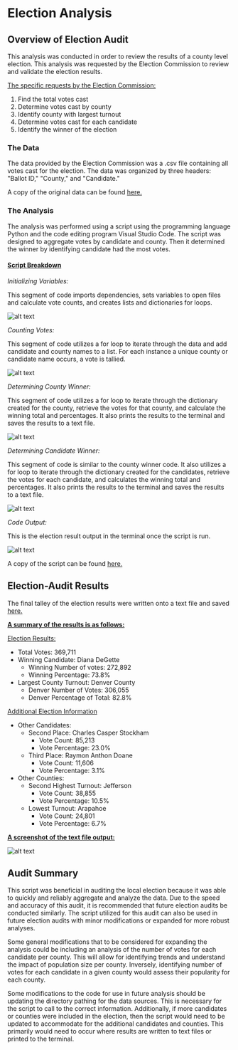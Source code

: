 # Election Analysis
## Overview of Election Audit
This analysis was conducted in order to review the results of a county level election. This analysis was requested by the Election Commission to review and validate the election results. 

<ins>The specific requests by the Election Commission:
1. Find the total votes cast
2. Determine votes cast by county
3. Identify county with largest turnout
4. Determine votes cast for each candidate
5. Identify the winner of the election

### The Data
The data provided by the Election Commission was a .csv file containing all votes cast for the election. The data was organized by three headers: "Ballot ID," "County," and "Candidate."

A copy of the original data can be found [here.](https://github.com/sever1sd/election_analysis/blob/51d3ba5176f3b8d00dd99a16275cc9bcc104151d/Resources/election_results.csv)

### The Analysis
The analysis was performed using a script using the programming language Python and the code editing program Visual Studio Code. The script was designed to aggregate votes by candidate and county. Then it determined the winner by identifying candidate had the most votes.

#### <ins>**Script Breakdown**

*Initializing Variables:*

This segment of code imports dependencies, sets variables to open files and calculate vote counts, and creates lists and dictionaries for loops. 

![alt text](https://github.com/sever1sd/election_analysis/blob/913de6e16c01ea38e19214c412905d6d024c012e/Resources/Import%20and%20Variable%20Initializing.png)

*Counting Votes:*

This segment of code utilizes a for loop to iterate through the data and add candidate and county names to a list. For each instance a unique county or candidate name occurs, a vote is tallied.

![alt text](https://github.com/sever1sd/election_analysis/blob/913de6e16c01ea38e19214c412905d6d024c012e/Resources/Counting%20Votes.png)

*Determining County Winner:*

This segment of code utilizes a for loop to iterate through the dictionary created for the county, retrieve the votes for that county, and calculate the winning total and percentages. It also prints the results to the terminal and saves the results to a text file.

![alt text](https://github.com/sever1sd/election_analysis/blob/1818c206d814c95e96194e81207b98ab778faf74/Resources/Finds%20County%20votes.png)

*Determining Candidate Winner:*

This segment of code is similar to the county winner code. It also utilizes a for loop to iterate through the dictionary created for the candidates, retrieve the votes for each candidate, and calculates the winning total and percentages. It also prints the results to the terminal and saves the results to a text file.

![alt text](https://github.com/sever1sd/election_analysis/blob/1818c206d814c95e96194e81207b98ab778faf74/Resources/Find%20Candidate%20Votes.png)

*Code Output:*

This is the election result output in the terminal once the script is run.

![alt text](https://github.com/sever1sd/election_analysis/blob/1818c206d814c95e96194e81207b98ab778faf74/Resources/VS%20Code%20output.png)


A copy of the script can be found [here.](https://github.com/sever1sd/election_analysis/blob/51d3ba5176f3b8d00dd99a16275cc9bcc104151d/PyPoll_Challenge.py)

## Election-Audit Results
The final talley of the election results were written onto a text file and saved [here.](https://github.com/sever1sd/election_analysis/blob/51d3ba5176f3b8d00dd99a16275cc9bcc104151d/analysis/election_analysis.txt) 

<ins>**A summary of the results is as follows:**

<ins>Election Results:
* Total Votes: 369,711
* Winning Candidate: Diana DeGette
    * Winning Number of votes: 272,892
    * Winning Percentage: 73.8%
* Largest County Turnout: Denver County
    * Denver Number of Votes: 306,055
    * Denver Percentage of Total: 82.8%

<ins>Additional Election Information
* Other Candidates:
    * Second Place: Charles Casper Stockham
        * Vote Count: 85,213
        * Vote Percentage: 23.0%
    * Third Place: Raymon Anthon Doane
        * Vote Count: 11,606
        * Vote Percentage: 3.1%
* Other Counties:
    * Second Highest Turnout: Jefferson
        * Vote Count: 38,855
        * Vote Percentage: 10.5%
    * Lowest Turnout: Arapahoe
        * Vote Count: 24,801
        * Vote Percentage: 6.7%

<ins>**A screenshot of the text file output:**

![alt text](https://github.com/sever1sd/election_analysis/blob/1818c206d814c95e96194e81207b98ab778faf74/Resources/text%20output.png)

## Audit Summary
This script was beneficial in auditing the local election because it was able to quickly and reliably aggregate and analyze the data. Due to the speed and accuracy of this audit, it is recommended that future election audits be conducted similarly. The script utilized for this audit can also be used in future election audits with minor modifications or expanded for more robust analyses.

Some general modifications that to be considered for expanding the analysis could be including an analysis of the number of votes for each candidate per county. This will allow for identifying trends and understand the impact of population size per county. Inversely, identifying number of votes for each candidate in a given county would assess their popularity for each county.

Some modifications to the code for use in future analysis should be updating the directory pathing for the data sources. This is necessary for the script to call to the correct information. Additionally, if more candidates or counties were included in the election, then the script would need to be updated to accommodate for the additional candidates and counties. This primarily would need to occur where results are written to text files or printed to the terminal. 
